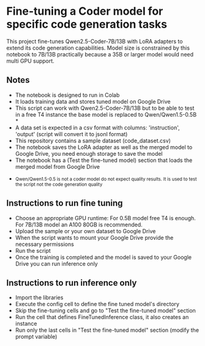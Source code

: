 # Fine-tuning a Coder model for specific code generation tasks

This project fine-tunes Qwen2.5-Coder-7B/13B with LoRA adapters to extend its code generation capabilities. Model size is constrained by this notebook to 7B/13B practically because a 35B or larger model would need multi GPU support.

## Notes
- The notebook is designed to run in Colab
- It loads training data and stores tuned model on Google Drive
- This script can work with Qwen2.5-Coder-7B/13B but to be able to test in a free T4 instance the base model is replaced to Qwen/Qwen1.5-0.5B * 
- A data set is expected in a csv format with columns: 'instruction', 'output' (script will convert it to jsonl format)
- This repository contains a sample dataset (code_dataset.csv)
- The notebook saves the LoRA adapter as well as the merged model to Google Drive, you need enough storage to save the model
- The notebook has a (Test the fine-tuned model) section that loads the merged model from Google Drive
  
* <small>Qwen/Qwen1.5-0.5 is not a coder model do not expect quality results. It is used to test the script not the code generation quality</small>

## Instructions to run fine tuning
- Choose an appropriate GPU runtime: For 0.5B model free T4 is enough. For 7B/13B model an A100 80GB is recommended.
- Upload the sample or your own dataset to Google Drive
- When the script wants to mount your Google Drive provide the necessary permissions
- Run the script
- Once the training is completed and the model is saved to your Google Drive you can run inference only

## Instructions to run inference only
- Import the libraries
- Execute the config cell to define the fine tuned model's directory
- Skip the fine-tuning cells and go to "Test the fine-tuned model" section
- Run the cell that defines FineTunedInference class, it also creates an instance
- Run only the last cells in "Test the fine-tuned model" section (modify the prompt variable)
